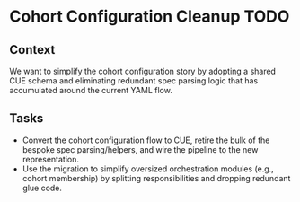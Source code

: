 # Cohort Configuration Cleanup TODO

## Context
We want to simplify the cohort configuration story by adopting a shared CUE schema and eliminating redundant spec parsing logic that has accumulated around the current YAML flow.

## Tasks
- Convert the cohort configuration flow to CUE, retire the bulk of the bespoke spec parsing/helpers, and wire the pipeline to the new representation.
- Use the migration to simplify oversized orchestration modules (e.g., cohort membership) by splitting responsibilities and dropping redundant glue code.
